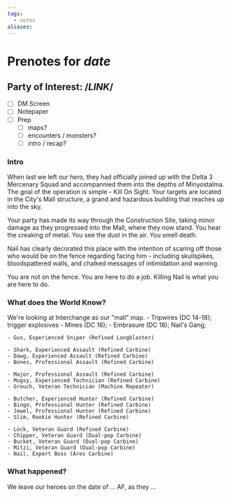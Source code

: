 ```yaml
---
tags:
  - notes
aliases:
---
```


# Prenotes for *date*
## Party of Interest: /*LINK*/
- [ ] DM Screen
- [ ] Notepaper
- [ ] Prep
	- [ ] maps?
	- [ ] encounters / monsters?
	- [ ] intro / recap?

### Intro

When last we left our hero, they had officially joined up with the Delta 3 Mercenary Squad and accompannied them into the depths of Minyostalma. The goal of the operation is simple - Kill On Sight. Your targets are located in the City's Mall structure, a grand and hazardous building that reaches up into the sky.

Your party has made its way through the Construction Site, taking minor damage as they progressed into the Mall, where they now stand. You hear the creaking of metal. You see the dust in the air. You smell death. 

Nail has clearly decorated this place with the intention of scaring off those who would be on the fence regarding facing him - including skullspikes, bloodspattered walls, and chalked messages of intimidation and warning. 

You are not on the fence. You are here to do a job. Killing Nail is what you are here to do.

### What does the World Know?

We're looking at Interchange as our "mall" map.
	- Tripwires (DC 14-18); trigger explosives
	- Mines (DC 16);
	- Embrasure (DC 18);
Nail's Gang;

	- Gus, Experienced Sniper (Refined Longblaster)

	- Shark, Experienced Assault (Refined Carbine)
	- Dawg, Experienced Assault (Refined Carbine)
	- Bones, Professional Assault (Refined Carbine)

	- Major, Professional Assault (Refined Carbine)
	- Mugsy, Experienced Technician (Refined Carbine)
	- Grouch, Veteran Technician (Machine Repeater)

	- Butcher, Experienced Hunter (Refined Carbine)
	- Bingo, Professional Hunter (Refined Carbine)
	- Jewel, Professional Hunter (Refined Carbine)
	- Slim, Rookie Hunter (Refined Carbine)

	- Lock, Veteran Guard (Refined Carbine)
	- Chipper, Veteran Guard (Dual-pop Carbine)
	- Bucket, Veteran Guard (Dual-pop Carbine)
	- Mitzi, Veteran Guard (Dual-pop Carbine)
	- Nail, Expert Boss (Ares Carbine)

### What happened?


We leave our heroes on the date of ... AF, as they ...